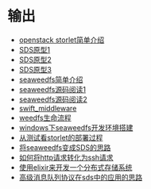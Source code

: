 # 输出

- <a href="/#/outputs/openstack_storlet简单介绍">openstack storlet简单介绍</a>
- <a href="/#/outputs/SDS原型1">SDS原型1</a>
- <a href="/#/outputs/SDS原型2">SDS原型2</a>
- <a href="/#/outputs/SDS原型3">SDS原型3</a>
- <a href="/#/outputs/seaweedfs简单介绍">seaweedfs简单介绍</a>
- <a href="/#/outputs/seaweedfs源码阅读1">seaweedfs源码阅读1</a>
- <a href="/#/outputs/seaweedfs源码阅读2">seaweedfs源码阅读2</a>
- <a href="/#/outputs/swift_middleware">swift_middleware</a>
- <a href="/#/outputs/weedfs生命流程">weedfs生命流程</a>
- <a href="/#/outputs/windows下seaweedfs开发环境搭建">windows下seaweedfs开发环境搭建</a>
- <a href="/#/outputs/从测试看storlet的部署过程">从测试看storlet的部署过程</a>
- <a href="/#/outputs/将seaweedfs变成SDS的思路">将seaweedfs变成SDS的思路</a>
- <a href="/#/outputs/如何将http请求转化为ssh请求">如何将http请求转化为ssh请求</a>
- <a href="/#/outputs/使用elixir来开发一个分布式存储系统">使用elixir来开发一个分布式存储系统</a>
- <a href="/#/outputs/高级消息队列协议在sds中的应用的思路">高级消息队列协议在sds中的应用的思路</a>